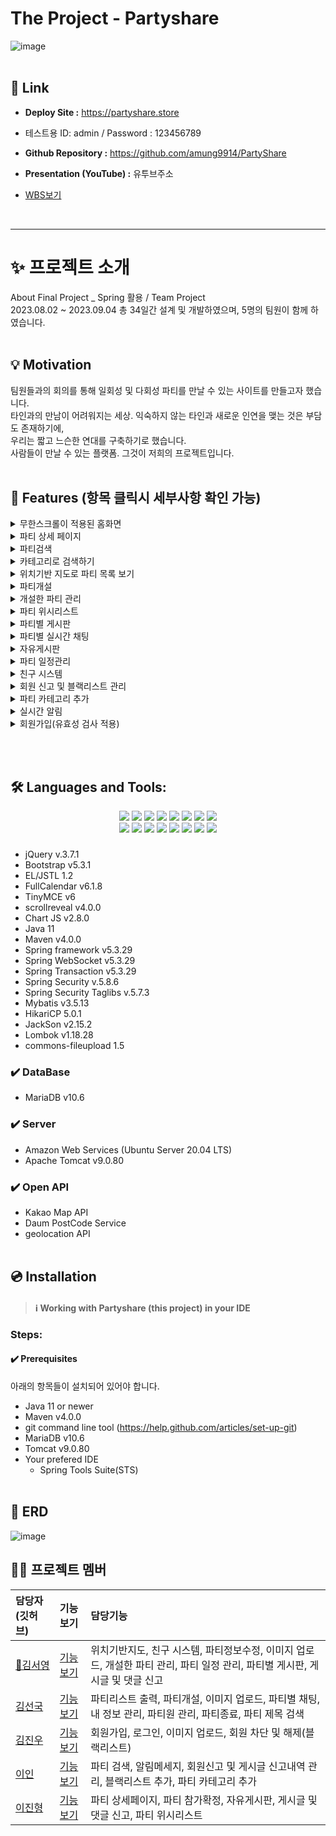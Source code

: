 
# The Project - Partyshare

![image](https://github.com/amung9914/PartyShare/assets/137124338/a0eb259b-6a6e-4ad5-8394-877e0f766918)
<br><br/>
## 🔗 Link
- **Deploy Site :** https://partyshare.store
- 테스트용 ID: admin / Password : 123456789

- **Github Repository :** https://github.com/amung9914/PartyShare
  
- **Presentation (YouTube) :** 유투브주소
- [WBS보기](https://dog-bass-079.notion.site/9dbf60f1c3824f0e9a7caa5c8e8cc29c?v=7e0b669663214994b8321bc952eb862d&pvs=4)
<br/>

* * *

#  ✨ 프로젝트 소개
About Final Project _ Spring 활용 / Team Project <br/>
2023.08.02 ~ 2023.09.04 총 34일간 설계 및 개발하였으며, 5명의 팀원이 함께 하였습니다.
<br><br/>
## 💡 Motivation
팀원들과의 회의를 통해 일회성 및 다회성 파티를 만날 수 있는 사이트를 만들고자 했습니다.  <br/>
타인과의 만남이 어려워지는 세상. 익숙하지 않는 타인과 새로운 인연을 맺는 것은 부담도 존재하기에, <br/>
우리는 짧고 느슨한 연대를 구축하기로 했습니다. <br/>
사람들이 만날 수 있는 플랫폼. 그것이 저희의 프로젝트입니다. 
<br><br>

## 📌 Features (항목 클릭시 세부사항 확인 가능)


<details>
<summary>무한스크롤이 적용된 홈화면</summary>
<div markdown="1">

![메인페이지-min](https://github.com/amung9914/PartyShare/assets/137124338/bfdea7d9-5acc-4424-8fdc-9cc9890e9267)


</div>
</details>

<details>
<summary>파티 상세 페이지</summary>
<div markdown="1">

![파티 상세페이지-min](https://github.com/amung9914/PartyShare/assets/137124338/cf2f2803-f0cb-4dfe-bbb5-93f2aab30aa4)


</div>
</details>

<details>
<summary>파티검색</summary>
<div markdown="1">

![image](https://github.com/amung9914/PartyShare/assets/137124338/0ec15023-e2cc-40ba-9973-000fa1562470)


</div>
</details>

<details>
<summary>카테고리로 검색하기</summary>
<div markdown="1">

![카테고리 검색](https://github.com/amung9914/PartyShare/assets/137124338/ba327972-12ca-4886-8b0c-a017036d69a1)



</div>
</details>


<details>
<summary>위치기반 지도로 파티 목록 보기</summary>
<div markdown="1">

![image](https://github.com/amung9914/PartyShare/assets/137124338/d7163bb5-7d01-444f-824a-238a7f8c6a7b)

</div>
</details>

<details>
<summary>파티개설</summary>
<div markdown="1">

![image](https://github.com/amung9914/PartyShare/assets/137124338/c5cc9cfc-b46c-4ba1-9ad7-9531f42070d6)
![image](https://github.com/amung9914/PartyShare/assets/137124338/71dd8a38-35fd-4ebf-ba66-9145e5853112)
![image](https://github.com/amung9914/PartyShare/assets/137124338/d9a92d17-1fb4-4913-a867-a5ae42291b6a)

</div>
</details>

<details>
<summary>개설한 파티 관리</summary>
<div markdown="1">

![image](https://github.com/amung9914/PartyShare/assets/137124338/4e72f0e4-d1f7-4f52-9810-765852517631)

</div>
</details>

<details>
<summary>파티 위시리스트</summary>
<div markdown="1">

![위시리스트](https://github.com/amung9914/PartyShare/assets/137124338/a590eaab-a5fd-4b22-aabd-42981ad30cbc)
![image](https://github.com/amung9914/PartyShare/assets/137124338/d07fc165-9829-425a-acd8-455faac9e479)


</div>
</details>

<details>
<summary>파티별 게시판</summary>
<div markdown="1">
	
![image](https://github.com/amung9914/PartyShare/assets/137128415/3b526695-c309-4874-a559-2202865efafd)
</div>
</details>

<details>
<summary>파티별 실시간 채팅</summary>
<div markdown="1">
	
![image](https://github.com/amung9914/PartyShare/assets/137128415/bfa7a824-3d4c-4fae-bda4-fef0eee65b5a)
</div>
</details>

<details>
<summary>자유게시판</summary>
<div markdown="1">

![자유게시판](https://github.com/amung9914/PartyShare/assets/137124338/e6afb1d3-2ba2-4b88-add6-85e74b982de5)

![image](https://github.com/amung9914/PartyShare/assets/137128415/439cf435-2952-405c-8016-2c4892fdd50a)
</div>
</details>

<details>
<summary>파티 일정관리</summary>
<div markdown="1">
	
![image](https://github.com/amung9914/PartyShare/assets/137128415/8e10e7d5-a01a-4019-b06f-973f6a276c0e)
</div>
</details>

<details>
<summary>친구 시스템</summary>
<div markdown="1">

![친구리스트](https://github.com/amung9914/PartyShare/assets/137124338/49f74fb1-0507-4ab2-a268-83be92ee2363)

![image](https://github.com/amung9914/PartyShare/assets/137128415/a96f9836-ada7-4cd7-b8cb-746d4a02b261)
</div>
</details>

<details>
<summary>회원 신고 및 블랙리스트 관리</summary>
<div markdown="1">
	
![image](https://github.com/amung9914/PartyShare/assets/137128415/6aaa6879-85ed-4d59-8170-97666ad82ffc)
</div>
</details>

<details>
<summary>파티 카테고리 추가</summary>
<div markdown="1">
	
![image](https://github.com/amung9914/PartyShare/assets/137128415/b3c375bc-fa5c-4e54-849c-a828ffde588b)
</div>
</details>

<details>
<summary>실시간 알림</summary>
<div markdown="1">
	
![image](https://github.com/amung9914/PartyShare/assets/137128415/35daf4b7-f5d0-45f7-a9b6-2ac6b55ef04d)
</div>
</details>

<details>
<summary>회원가입(유효성 검사 적용)</summary>
<div markdown="1">

![image](https://github.com/amung9914/PartyShare/assets/137124338/ae2b03e8-d1a6-4d31-81bf-15695a32d34f)


</div>
</details>


<br><br>

## 🛠 Languages and Tools:

<div align="center">
	<img src="https://img.shields.io/badge/Java-007396?style=flat&logo=Java&logoColor=white" />
	<img src="https://img.shields.io/badge/HTML5-E34F26?style=flat&logo=HTML5&logoColor=white" />
	<img src="https://img.shields.io/badge/CSS3-1572B6?style=flat&logo=CSS3&logoColor=white" />
  <img src="https://img.shields.io/badge/JavaScript-F7DF1E?style=flat&logo=JavaScript&logoColor=white" />
  <img src="https://img.shields.io/badge/jQuery-0769AD?style=flat&logo=jQuery&logoColor=white" />
  <img src="https://img.shields.io/badge/Bootstrap-7952B3?style=flat&logo=Bootstrap&logoColor=white" />
  <img src="https://img.shields.io/badge/Chart.js-FF6384?style=flat&logo=Chart.js&logoColor=white" />
  <img src="https://img.shields.io/badge/Apache Maven-C71A36?style=flat&logo=Apache Maven&logoColor=white" />
  <br/>
  <img src="https://img.shields.io/badge/Spring-6DB33F?style=flat&logo=Spring&logoColor=white" />
  <img src="https://img.shields.io/badge/Spring Security-6DB33F?style=flat&logo=Spring Security&logoColor=white" />
  <img src="https://img.shields.io/badge/MariaDB-003545?style=flat&logo=MariaDB&logoColor=white" />
  <img src="https://img.shields.io/badge/Amazon AWS-232F3E?style=flat&logo=Amazon AWS&logoColor=white" />
  <img src="https://img.shields.io/badge/Apache Tomcat-F8DC75?style=flat&logo=Apache Tomcat&logoColor=white" />
  <img src="https://img.shields.io/badge/Kakao-FFCD00?style=flat&logo=Kakao&logoColor=white" />
  <img src="https://img.shields.io/badge/Git-F05032?style=flat&logo=Git&logoColor=white" />
  <img src="https://img.shields.io/badge/Notion-000000?style=flat&logo=Notion&logoColor=white" />
</div>

### 
- jQuery v.3.7.1
- Bootstrap v5.3.1
- EL/JSTL 1.2
- FullCalendar v6.1.8
- TinyMCE v6
- scrollreveal v4.0.0
- Chart JS v2.8.0
- Java 11
- Maven v4.0.0
- Spring framework v5.3.29
- Spring WebSocket v5.3.29
- Spring Transaction v5.3.29
- Spring Security v.5.8.6
- Spring Security Taglibs v.5.7.3
- Mybatis v3.5.13
- HikariCP 5.0.1
- JackSon v2.15.2
- Lombok v1.18.28
- commons-fileupload 1.5

### ✔️ DataBase
- MariaDB v10.6

### ✔️ Server
- Amazon Web Services (Ubuntu Server 20.04 LTS)
- Apache Tomcat v9.0.80

### ✔️ Open API
- Kakao Map API
- Daum PostCode Service
- geolocation API
<br><br/>
## 💿 Installation
> #### ℹ️ Working with Partyshare (this project) in your IDE
### Steps:
#### ✔️ Prerequisites
아래의 항목들이 설치되어 있어야 합니다.
- Java 11 or newer
- Maven v4.0.0
- git command line tool (https://help.github.com/articles/set-up-git)
- MariaDB v10.6
- Tomcat v9.0.80
- Your prefered IDE
    - Spring Tools Suite(STS)
<br><br/>
## 🧱 ERD
![image](https://github.com/amung9914/PartyShare/assets/137124338/113952a5-6f90-4e1b-a638-9a2697b7dd89)

## ‍🧑‍💻 프로젝트 멤버

|담당자(깃허브)|기능보기|담당기능|
|:---|:---|:---|
|[🔰김서영](https://github.com/amung9914) |[기능보기](https://github.com/amung9914/PartyShare/edit/master/README.md)|위치기반지도, 친구 시스템, 파티정보수정, 이미지 업로드, 개설한 파티 관리, 파티 일정 관리, 파티별 게시판, 게시글 및 댓글 신고|
|[김선국](https://github.com/rlatjsrnr) |[기능보기](https://github.com/amung9914/PartyShare/blob/master/%EA%B9%80%EC%84%A0%EA%B5%AD.md)|파티리스트 출력, 파티개설, 이미지 업로드, 파티별 채팅, 내 정보 관리, 파티원 관리, 파티종료, 파티 제목 검색|
|[김진우](https://github.com/kimjw1200) |[기능보기](https://github.com/amung9914/PartyShare/edit/master/README.md)|회원가입, 로그인, 이미지 업로드, 회원 차단 및 해제(블랙리스트)|
|[이인](https://github.com/ini-code) |[기능보기](https://github.com/amung9914/PartyShare/edit/master/README.md)|파티 검색, 알림메세지, 회원신고 및 게시글 신고내역 관리, 블랙리스트 추가, 파티 카테고리 추가|
|[이진형](https://github.com/JinLeebriller) |[기능보기](https://github.com/amung9914/PartyShare/edit/master/README.md)|파티 상세페이지, 파티 참가확정, 자유게시판, 게시글 및 댓글 신고, 파티 위시리스트|


